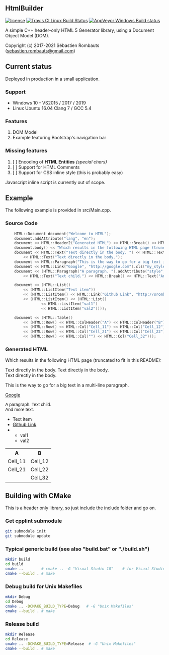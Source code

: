 HtmlBuilder
-----------

[![license](https://img.shields.io/badge/license-MIT-blue.svg)](https://github.com/SRombauts/HtmlBuilder/blob/master/LICENSE.txt)
[![Travis CI Linux Build Status](https://travis-ci.org/SRombauts/HtmlBuilder.svg)](https://travis-ci.org/SRombauts/HtmlBuilder "Travis CI Linux Build Status")
[![AppVeyor Windows Build status](https://ci.appveyor.com/api/projects/status/github/SRombauts/HtmlBuilder?svg=true)](https://ci.appveyor.com/project/SbastienRombauts/HtmlBuilder "AppVeyor Windows Build status")

A simple C++ header-only HTML 5 Generator library, using a Document Object Model (DOM).

Copyright (c) 2017-2021 Sébastien Rombauts (sebastien.rombauts@gmail.com)

## Current status

Deployed in production in a small application.

### Support

- Windows 10 - VS2015 / 2017 / 2019
- Linux Ubuntu 16.04 Clang 7 / GCC 5.4

### Features

1. DOM Model
2. Example featuring Bootstrap's navigation bar

### Missing features

1. [ ] Encoding of **HTML Entities** *(special chars)*
2. [ ] Support for HTML Comments
3. [ ] Support for CSS inline style (this is probably easy)

Javascript inline script is currently out of scope.

## Example

The following example is provided in src/Main.cpp.

### Source Code

```cpp
    HTML::Document document("Welcome to HTML");
    document.addAttribute("lang", "en");
    document << HTML::Header2("Generated HTML") << HTML::Break() << HTML::Break();
    document.body() << "Which results in the following HTML page (truncated to fit in this README): ";
    document << HTML::Text("Text directly in the body. ") << HTML::Text("Text directly in the body.") << HTML::Break()
        << HTML::Text("Text directly in the body.");
    document << HTML::Paragraph("This is the way to go for a big text in a multi-line paragraph.");
    document << HTML::Link("Google", "http://google.com").cls("my_style");
    document << (HTML::Paragraph("A paragraph. ").addAttribute("style", "font-family:arial")
        << HTML::Text("Text child.") << HTML::Break() << HTML::Text("And more text."));

    document << (HTML::List()
        << (HTML::ListItem("Text item"))
        << (HTML::ListItem() << HTML::Link("Github Link", "http://srombauts.github.io").title("SRombaut's Github home page"))
        << (HTML::ListItem() << (HTML::List()
                << HTML::ListItem("val1")
                << HTML::ListItem("val2"))));

    document << (HTML::Table()
        << (HTML::Row() << HTML::ColHeader("A") << HTML::ColHeader("B"))
        << (HTML::Row() << HTML::Col("Cell_11") << HTML::Col("Cell_12"))
        << (HTML::Row() << HTML::Col("Cell_21") << HTML::Col("Cell_22"))
        << (HTML::Row() << HTML::Col("") << HTML::Col("Cell_32")));
```

### Generated HTML

Which results in the following HTML page (truncated to fit in this README):

Text directly in the body. Text directly in the body.
<br/>
Text directly in the body.
<p>This is the way to go for a big text in a multi-line paragraph.</p>
<a class="my_style" href="http://google.com">Google</a>
<p style="font-family:arial">A paragraph.       Text child.
    <br/>
    And more text.
</p>
<ul>
    <li>Text item</li>
    <li>
    <a href="http://srombauts.github.io" title="SRombaut's Github home page">Github Link</a>
    </li>
    <li>
    <ul>
        <li>val1</li>
        <li>val2</li>
    </ul>
    </li>
</ul>
<table>
    <tr>
    <th>A</th>
    <th>B</th>
    </tr>
    <tr>
    <td>Cell_11</td>
    <td>Cell_12</td>
    </tr>
    <tr>
    <td>Cell_21</td>
    <td>Cell_22</td>
    </tr>
    <tr>
    <td></td>
    <td>Cell_32</td>
    </tr>
</table>


## Building with CMake

This is a header only library, so just include the include folder and go on.

### Get cpplint submodule

```bash
git submodule init
git submodule update
```

### Typical generic build (see also "build.bat" or "./build.sh")

```bash
mkdir build
cd build
cmake ..        # cmake .. -G "Visual Studio 10"    # for Visual Studio 2010
cmake --build . # make
```

### Debug build for Unix Makefiles

```bash
mkdir Debug
cd Debug
cmake .. -DCMAKE_BUILD_TYPE=Debug   # -G "Unix Makefiles"
cmake --build . # make
```

### Release build

```bash
mkdir Release
cd Release
cmake .. -DCMAKE_BUILD_TYPE=Release  # -G "Unix Makefiles"
cmake --build . # make
```
